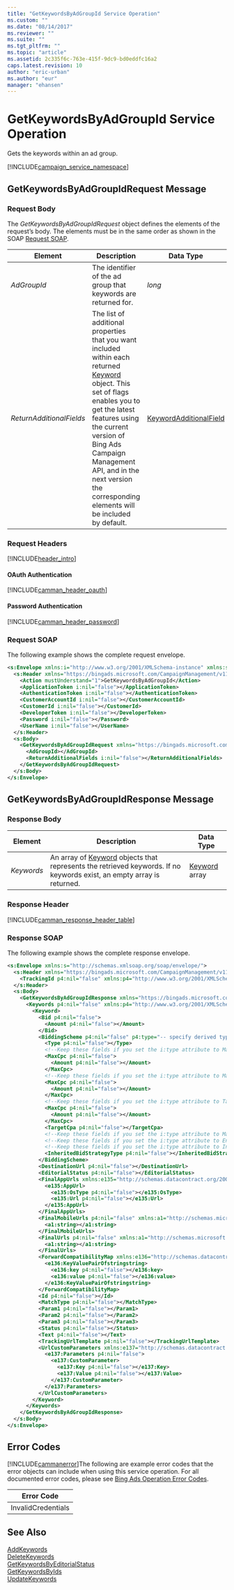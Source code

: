 ```yaml
---
title: "GetKeywordsByAdGroupId Service Operation"
ms.custom: ""
ms.date: "08/14/2017"
ms.reviewer: ""
ms.suite: ""
ms.tgt_pltfrm: ""
ms.topic: "article"
ms.assetid: 2c335f6c-763e-415f-9dc9-bd0eddfc16a2
caps.latest.revision: 10
author: "eric-urban"
ms.author: "eur"
manager: "ehansen"
---
```

# GetKeywordsByAdGroupId Service Operation
Gets the keywords within an ad group.

[!INCLUDE[campaign_service_namespace](../campaign-api/includes/campaign-service-namespace.md)]

## <a name="request"></a>GetKeywordsByAdGroupIdRequest Message

### Request Body
The *GetKeywordsByAdGroupIdRequest* object defines the elements of the request’s body. The elements must be in the same order as shown in the SOAP [Request SOAP](#request_soap).

|Element|Description|Data Type|Required|
|-----------|---------------|-------------|-------------|
|*AdGroupId*|The identifier of the ad group that keywords are returned for.|*long*|Required|
|*ReturnAdditionalFields*|The list of additional properties that you want included within each returned [Keyword](../campaign-api/keyword-data-object.md) object. This set of flags enables you to get the latest features using the current version of Bing Ads Campaign Management API, and in the next version the corresponding elements will be included by default.|[KeywordAdditionalField](../campaign-api/keywordadditionalfield-value-set.md)|Optional|

### Request Headers
[!INCLUDE[header_intro](../campaign-api/includes/header-intro.md)]
#### OAuth Authentication
[!INCLUDE[camman_header_oauth](../campaign-api/includes/camman-header-oauth.md)]
#### Password Authentication
[!INCLUDE[camman_header_password](../campaign-api/includes/camman-header-password.md)]
### <a name="request_soap"></a>Request SOAP
The following example shows the complete request envelope.

```xml
<s:Envelope xmlns:i="http://www.w3.org/2001/XMLSchema-instance" xmlns:s="http://schemas.xmlsoap.org/soap/envelope/">
  <s:Header xmlns="https://bingads.microsoft.com/CampaignManagement/v11">
    <Action mustUnderstand="1">GetKeywordsByAdGroupId</Action>
    <ApplicationToken i:nil="false"></ApplicationToken>
    <AuthenticationToken i:nil="false"></AuthenticationToken>
    <CustomerAccountId i:nil="false"></CustomerAccountId>
    <CustomerId i:nil="false"></CustomerId>
    <DeveloperToken i:nil="false"></DeveloperToken>
    <Password i:nil="false"></Password>
    <UserName i:nil="false"></UserName>
  </s:Header>
  <s:Body>
    <GetKeywordsByAdGroupIdRequest xmlns="https://bingads.microsoft.com/CampaignManagement/v11">
      <AdGroupId></AdGroupId>
      <ReturnAdditionalFields i:nil="false"></ReturnAdditionalFields>
    </GetKeywordsByAdGroupIdRequest>
  </s:Body>
</s:Envelope>
```

## <a name="response"></a>GetKeywordsByAdGroupIdResponse Message

### <a name="Body_Elements"></a>Response Body

|Element|Description|Data Type|
|-----------|---------------|-------------|
|*Keywords*|An array of [Keyword](../campaign-api/keyword-data-object.md) objects that represents the retrieved keywords. If no keywords exist, an empty array is returned.|[Keyword](../campaign-api/keyword-data-object.md) array|

### <a name="Header_Elements"></a>Response Header
[!INCLUDE[camman_response_header_table](../campaign-api/includes/camman-response-header-table.md)]
### Response SOAP
The following example shows the complete response envelope.

```xml
<s:Envelope xmlns:s="http://schemas.xmlsoap.org/soap/envelope/">
  <s:Header xmlns="https://bingads.microsoft.com/CampaignManagement/v11">
    <TrackingId p4:nil="false" xmlns:p4="http://www.w3.org/2001/XMLSchema-instance"></TrackingId>
  </s:Header>
  <s:Body>
    <GetKeywordsByAdGroupIdResponse xmlns="https://bingads.microsoft.com/CampaignManagement/v11">
      <Keywords p4:nil="false" xmlns:p4="http://www.w3.org/2001/XMLSchema-instance">
        <Keyword>
          <Bid p4:nil="false">
            <Amount p4:nil="false"></Amount>
          </Bid>
          <BiddingScheme p4:nil="false" p4:type="-- specify derived type here with the appropriate prefix --">
            <Type p4:nil="false"></Type>
            <!--Keep these fields if you set the i:type attribute to MaxClicksBiddingScheme-->
            <MaxCpc p4:nil="false">
              <Amount p4:nil="false"></Amount>
            </MaxCpc>
            <!--Keep these fields if you set the i:type attribute to MaxConversionsBiddingScheme-->
            <MaxCpc p4:nil="false">
              <Amount p4:nil="false"></Amount>
            </MaxCpc>
            <!--Keep these fields if you set the i:type attribute to TargetCpaBiddingScheme-->
            <MaxCpc p4:nil="false">
              <Amount p4:nil="false"></Amount>
            </MaxCpc>
            <TargetCpa p4:nil="false"></TargetCpa>
            <!--Keep these fields if you set the i:type attribute to ManualCpcBiddingScheme-->
            <!--Keep these fields if you set the i:type attribute to EnhancedCpcBiddingScheme-->
            <!--Keep these fields if you set the i:type attribute to InheritFromParentBiddingScheme-->
            <InheritedBidStrategyType p4:nil="false"></InheritedBidStrategyType>
          </BiddingScheme>
          <DestinationUrl p4:nil="false"></DestinationUrl>
          <EditorialStatus p4:nil="false"></EditorialStatus>
          <FinalAppUrls xmlns:e135="http://schemas.datacontract.org/2004/07/Microsoft.AdCenter.Advertiser.CampaignManagement.Api.DataContracts.V11" p4:nil="false">
            <e135:AppUrl>
              <e135:OsType p4:nil="false"></e135:OsType>
              <e135:Url p4:nil="false"></e135:Url>
            </e135:AppUrl>
          </FinalAppUrls>
          <FinalMobileUrls p4:nil="false" xmlns:a1="http://schemas.microsoft.com/2003/10/Serialization/Arrays">
            <a1:string></a1:string>
          </FinalMobileUrls>
          <FinalUrls p4:nil="false" xmlns:a1="http://schemas.microsoft.com/2003/10/Serialization/Arrays">
            <a1:string></a1:string>
          </FinalUrls>
          <ForwardCompatibilityMap xmlns:e136="http://schemas.datacontract.org/2004/07/System.Collections.Generic" p4:nil="false">
            <e136:KeyValuePairOfstringstring>
              <e136:key p4:nil="false"></e136:key>
              <e136:value p4:nil="false"></e136:value>
            </e136:KeyValuePairOfstringstring>
          </ForwardCompatibilityMap>
          <Id p4:nil="false"></Id>
          <MatchType p4:nil="false"></MatchType>
          <Param1 p4:nil="false"></Param1>
          <Param2 p4:nil="false"></Param2>
          <Param3 p4:nil="false"></Param3>
          <Status p4:nil="false"></Status>
          <Text p4:nil="false"></Text>
          <TrackingUrlTemplate p4:nil="false"></TrackingUrlTemplate>
          <UrlCustomParameters xmlns:e137="http://schemas.datacontract.org/2004/07/Microsoft.AdCenter.Advertiser.CampaignManagement.Api.DataContracts.V11" p4:nil="false">
            <e137:Parameters p4:nil="false">
              <e137:CustomParameter>
                <e137:Key p4:nil="false"></e137:Key>
                <e137:Value p4:nil="false"></e137:Value>
              </e137:CustomParameter>
            </e137:Parameters>
          </UrlCustomParameters>
        </Keyword>
      </Keywords>
    </GetKeywordsByAdGroupIdResponse>
  </s:Body>
</s:Envelope>
```

## <a name="errors"></a>Error Codes
[!INCLUDE[cammanerror](../campaign-api/includes/cammanerror.md)]The following are example  error codes that the error objects can include when using this service operation. For all documented error codes, please see [Bing Ads Operation Error Codes](http://go.microsoft.com/fwlink/?LinkId=511884).

|Error Code|
|--------------|
|InvalidCredentials|

## See Also
[AddKeywords](../campaign-api/addkeywords-service-operation.md)  
[DeleteKeywords](../campaign-api/deletekeywords-service-operation.md)  
[GetKeywordsByEditorialStatus](../campaign-api/getkeywordsbyeditorialstatus-service-operation.md)  
[GetKeywordsByIds](../campaign-api/getkeywordsbyids-service-operation.md)  
[UpdateKeywords](../campaign-api/updatekeywords-service-operation.md)  

